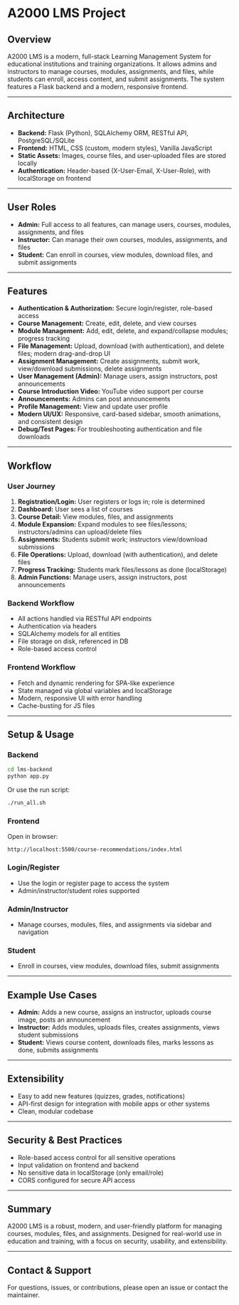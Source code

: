 # A2000 LMS Project

## Overview
A2000 LMS is a modern, full-stack Learning Management System for educational institutions and training organizations. It allows admins and instructors to manage courses, modules, assignments, and files, while students can enroll, access content, and submit assignments. The system features a Flask backend and a modern, responsive frontend.

---

## Architecture
- **Backend:** Flask (Python), SQLAlchemy ORM, RESTful API, PostgreSQL/SQLite
- **Frontend:** HTML, CSS (custom, modern styles), Vanilla JavaScript
- **Static Assets:** Images, course files, and user-uploaded files are stored locally
- **Authentication:** Header-based (X-User-Email, X-User-Role), with localStorage on frontend

---

## User Roles
- **Admin:** Full access to all features, can manage users, courses, modules, assignments, and files
- **Instructor:** Can manage their own courses, modules, assignments, and files
- **Student:** Can enroll in courses, view modules, download files, and submit assignments

---

## Features
- **Authentication & Authorization:** Secure login/register, role-based access
- **Course Management:** Create, edit, delete, and view courses
- **Module Management:** Add, edit, delete, and expand/collapse modules; progress tracking
- **File Management:** Upload, download (with authentication), and delete files; modern drag-and-drop UI
- **Assignment Management:** Create assignments, submit work, view/download submissions, delete assignments
- **User Management (Admin):** Manage users, assign instructors, post announcements
- **Course Introduction Video:** YouTube video support per course
- **Announcements:** Admins can post announcements
- **Profile Management:** View and update user profile
- **Modern UI/UX:** Responsive, card-based sidebar, smooth animations, and consistent design
- **Debug/Test Pages:** For troubleshooting authentication and file downloads

---

## Workflow
### User Journey
1. **Registration/Login:** User registers or logs in; role is determined
2. **Dashboard:** User sees a list of courses
3. **Course Detail:** View modules, files, and assignments
4. **Module Expansion:** Expand modules to see files/lessons; instructors/admins can upload/delete files
5. **Assignments:** Students submit work; instructors view/download submissions
6. **File Operations:** Upload, download (with authentication), and delete files
7. **Progress Tracking:** Students mark files/lessons as done (localStorage)
8. **Admin Functions:** Manage users, assign instructors, post announcements

### Backend Workflow
- All actions handled via RESTful API endpoints
- Authentication via headers
- SQLAlchemy models for all entities
- File storage on disk, referenced in DB
- Role-based access control

### Frontend Workflow
- Fetch and dynamic rendering for SPA-like experience
- State managed via global variables and localStorage
- Modern, responsive UI with error handling
- Cache-busting for JS files

---

## Setup & Usage
### Backend
```sh
cd lms-backend
python app.py
```
Or use the run script:
```sh
./run_all.sh
```

### Frontend
Open in browser:
```
http://localhost:5500/course-recommendations/index.html
```

### Login/Register
- Use the login or register page to access the system
- Admin/instructor/student roles supported

### Admin/Instructor
- Manage courses, modules, files, and assignments via sidebar and navigation

### Student
- Enroll in courses, view modules, download files, submit assignments

---

## Example Use Cases
- **Admin:** Adds a new course, assigns an instructor, uploads course image, posts an announcement
- **Instructor:** Adds modules, uploads files, creates assignments, views student submissions
- **Student:** Views course content, downloads files, marks lessons as done, submits assignments

---

## Extensibility
- Easy to add new features (quizzes, grades, notifications)
- API-first design for integration with mobile apps or other systems
- Clean, modular codebase

---

## Security & Best Practices
- Role-based access control for all sensitive operations
- Input validation on frontend and backend
- No sensitive data in localStorage (only email/role)
- CORS configured for secure API access

---

## Summary
A2000 LMS is a robust, modern, and user-friendly platform for managing courses, modules, files, and assignments. Designed for real-world use in education and training, with a focus on security, usability, and extensibility.

---

## Contact & Support
For questions, issues, or contributions, please open an issue or contact the maintainer.
